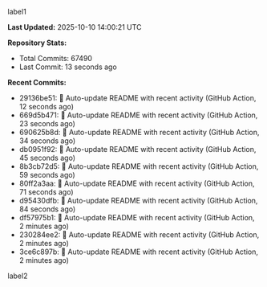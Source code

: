 
label1 
<!-- ACTIVITY_START -->
**Last Updated:** 2025-10-10 14:00:21 UTC

**Repository Stats:**
- Total Commits: 67490
- Last Commit: 13 seconds ago

**Recent Commits:**
- 29136be51: 🤖 Auto-update README with recent activity (GitHub Action, 12 seconds ago)
- 669d5b471: 🤖 Auto-update README with recent activity (GitHub Action, 23 seconds ago)
- 690625b8d: 🤖 Auto-update README with recent activity (GitHub Action, 34 seconds ago)
- db0951f92: 🤖 Auto-update README with recent activity (GitHub Action, 45 seconds ago)
- 8b3cb72d5: 🤖 Auto-update README with recent activity (GitHub Action, 59 seconds ago)
- 80ff2a3aa: 🤖 Auto-update README with recent activity (GitHub Action, 71 seconds ago)
- d95430dfb: 🤖 Auto-update README with recent activity (GitHub Action, 84 seconds ago)
- df57975b1: 🤖 Auto-update README with recent activity (GitHub Action, 2 minutes ago)
- 230284ee2: 🤖 Auto-update README with recent activity (GitHub Action, 2 minutes ago)
- 3ce6c897b: 🤖 Auto-update README with recent activity (GitHub Action, 2 minutes ago)
<!-- ACTIVITY_END -->

label2
